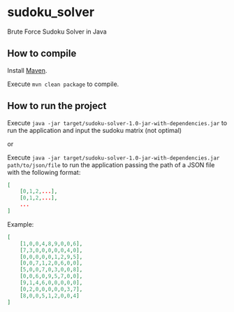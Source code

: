 # sudoku_solver
Brute Force Sudoku Solver in Java

## How to compile

Install [Maven](https://maven.apache.org/).

Execute `mvn clean package` to compile.

## How to run the project

Execute `java -jar target/sudoku-solver-1.0-jar-with-dependencies.jar` to run the application and input the sudoku matrix (not optimal)

or

Execute `java -jar target/sudoku-solver-1.0-jar-with-dependencies.jar path/to/json/file` to run the application passing the path of a JSON file with the following format:

```json
[
    [0,1,2,...],
    [0,1,2,...],
    ...
]
```

Example:
```json
[
    [1,0,0,4,8,9,0,0,6],
    [7,3,0,0,0,0,0,4,0],
    [0,0,0,0,0,1,2,9,5],
    [0,0,7,1,2,0,6,0,0],
    [5,0,0,7,0,3,0,0,8],
    [0,0,6,0,9,5,7,0,0],
    [9,1,4,6,0,0,0,0,0],
    [0,2,0,0,0,0,0,3,7],
    [8,0,0,5,1,2,0,0,4]
]
```